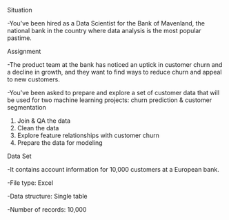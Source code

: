Situation

-You've been hired as a Data Scientist for the Bank of Mavenland, the national bank in the country where data analysis is the most popular pastime.

Assignment

-The product team at the bank has noticed an uptick in customer churn and a decline in growth, and they want to find ways to reduce churn and appeal to new customers.

-You've been asked to prepare and explore a set of customer data that will be used for two machine learning projects: churn prediction & customer segmentation

1. Join & QA the data
3. Clean the data
4. Explore feature relationships with customer churn
5. Prepare the data for modeling

Data Set

-It contains account information for 10,000 customers at a European bank.

-File type: Excel

-Data structure: Single table

-Number of records: 10,000


